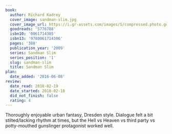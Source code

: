 ```yaml
---
book:
  author: Richard Kadrey
  cover_image: sandman-slim.jpg
  cover_image_url: https://i.gr-assets.com/images/S/compressed.photo.goodreads.com/books/1311727590l/5776788._SX98_.jpg
  goodreads: '5776788'
  isbn10: '0061714305'
  isbn13: '9780061714306'
  pages: '388'
  publication_year: '2009'
  series: Sandman Slim
  series_position: '1'
  slug: sandman-slim
  title: Sandman Slim
plan:
  date_added: '2016-06-08'
review:
  date_read: 2018-02-19
  date_started: 2018-02-18
  did_not_finish: false
  rating: 4
---
```


Thoroughly enjoyable urban fantasy, Dresden style. Dialogue felt a bit stilted/lacking rhythm at times, but the Hell vs Heaven vs third party vs potty-mouthed gunslinger protagonist worked well.

